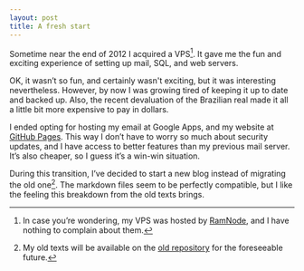 ```yaml
---
layout: post
title: A fresh start
---
```


Sometime near the end of 2012 I acquired a VPS[^1].
It gave me the fun and exciting experience of setting up mail, SQL, and web servers.

OK, it wasn’t so fun, and certainly wasn't exciting, but it was interesting nevertheless.
However, by now I was growing tired of keeping it up to date and backed up.
Also, the recent devaluation of the Brazilian real made it all a little bit more expensive to pay in dollars.

I ended opting for hosting my email at Google Apps, and my website at [GitHub Pages][GP].
This way I don’t have to worry so much about security updates, and I have access to better features than my previous mail server.
It’s also cheaper, so I guess it’s a win-win situation.

During this transition, I’ve decided to start a new blog instead of migrating the old one[^2].
The markdown files seem to be perfectly compatible, but I like the feeling this breakdown from the old texts brings.

[^1]: In case you’re wondering, my VPS was hosted by [RamNode][RN], and I have nothing to complain about them.
[^2]: My old texts will be available on the [old repository][OR] for the foreseeable future.

[GP]: https://pages.github.com/
[OR]: https://github.com/ramaciotti/ramaciotti.com/
[RN]: http://ramnode.com
